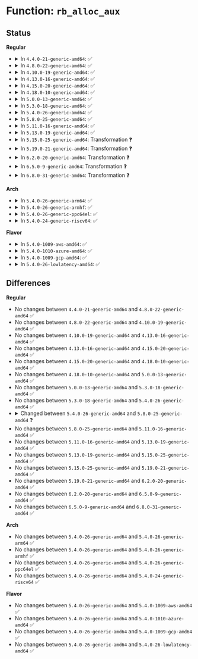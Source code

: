 # Function: <code>rb_alloc_aux</code>

## Status
<b>Regular</b>
<ul>
<li>
<details>
<summary>In <code>4.4.0-21-generic-amd64</code>: ✅</summary>

```c
int rb_alloc_aux(struct ring_buffer * rb, struct perf_event * event, long unsigned int pgoff, int nr_pages, long int watermark, int flags)
```

```json
{
  "name": "rb_alloc_aux",
  "collision_type": "Unique Global",
  "inline_type": "No",
  "funcs": [
    {
      "addr": 18446744071580441168,
      "name": "rb_alloc_aux",
      "external": true,
      "loc": "kernel/events/ring_buffer.c:462",
      "file": "kernel/events/ring_buffer.c",
      "inline": "seen, unknown",
      "caller_inline": [],
      "caller_func": [
        "kernel/events/core.c:perf_mmap"
      ]
    }
  ],
  "symbols": [
    {
      "addr": 18446744071580441168,
      "name": "rb_alloc_aux",
      "section": ".text",
      "bind": "STB_GLOBAL",
      "size": 788
    }
  ]
}
```
</details>
</li>
<li>
<details>
<summary>In <code>4.8.0-22-generic-amd64</code>: ✅</summary>

```c
int rb_alloc_aux(struct ring_buffer * rb, struct perf_event * event, long unsigned int pgoff, int nr_pages, long int watermark, int flags)
```

```json
{
  "name": "rb_alloc_aux",
  "collision_type": "Unique Global",
  "inline_type": "No",
  "funcs": [
    {
      "addr": 18446744071580514864,
      "name": "rb_alloc_aux",
      "external": true,
      "loc": "kernel/events/ring_buffer.c:563",
      "file": "kernel/events/ring_buffer.c",
      "inline": "seen, unknown",
      "caller_inline": [],
      "caller_func": [
        "kernel/events/core.c:perf_mmap"
      ]
    }
  ],
  "symbols": [
    {
      "addr": 18446744071580514864,
      "name": "rb_alloc_aux",
      "section": ".text",
      "bind": "STB_GLOBAL",
      "size": 771
    }
  ]
}
```
</details>
</li>
<li>
<details>
<summary>In <code>4.10.0-19-generic-amd64</code>: ✅</summary>

```c
int rb_alloc_aux(struct ring_buffer * rb, struct perf_event * event, long unsigned int pgoff, int nr_pages, long int watermark, int flags)
```

```json
{
  "name": "rb_alloc_aux",
  "collision_type": "Unique Global",
  "inline_type": "No",
  "funcs": [
    {
      "addr": 18446744071580578848,
      "name": "rb_alloc_aux",
      "external": true,
      "loc": "kernel/events/ring_buffer.c:563",
      "file": "kernel/events/ring_buffer.c",
      "inline": "seen, unknown",
      "caller_inline": [],
      "caller_func": [
        "kernel/events/core.c:perf_mmap"
      ]
    }
  ],
  "symbols": [
    {
      "addr": 18446744071580578848,
      "name": "rb_alloc_aux",
      "section": ".text",
      "bind": "STB_GLOBAL",
      "size": 759
    }
  ]
}
```
</details>
</li>
<li>
<details>
<summary>In <code>4.13.0-16-generic-amd64</code>: ✅</summary>

```c
int rb_alloc_aux(struct ring_buffer * rb, struct perf_event * event, long unsigned int pgoff, int nr_pages, long int watermark, int flags)
```

```json
{
  "name": "rb_alloc_aux",
  "collision_type": "Unique Global",
  "inline_type": "No",
  "funcs": [
    {
      "addr": 18446744071580609504,
      "name": "rb_alloc_aux",
      "external": true,
      "loc": "kernel/events/ring_buffer.c:575",
      "file": "kernel/events/ring_buffer.c",
      "inline": "seen, unknown",
      "caller_inline": [],
      "caller_func": [
        "kernel/events/core.c:perf_mmap"
      ]
    }
  ],
  "symbols": [
    {
      "addr": 18446744071580609504,
      "name": "rb_alloc_aux",
      "section": ".text",
      "bind": "STB_GLOBAL",
      "size": 726
    }
  ]
}
```
</details>
</li>
<li>
<details>
<summary>In <code>4.15.0-20-generic-amd64</code>: ✅</summary>

```c
int rb_alloc_aux(struct ring_buffer * rb, struct perf_event * event, long unsigned int pgoff, int nr_pages, long int watermark, int flags)
```

```json
{
  "name": "rb_alloc_aux",
  "collision_type": "Unique Global",
  "inline_type": "No",
  "funcs": [
    {
      "addr": 18446744071580690288,
      "name": "rb_alloc_aux",
      "external": true,
      "loc": "kernel/events/ring_buffer.c:586",
      "file": "kernel/events/ring_buffer.c",
      "inline": "seen, unknown",
      "caller_inline": [],
      "caller_func": [
        "kernel/events/core.c:perf_mmap"
      ]
    }
  ],
  "symbols": [
    {
      "addr": 18446744071580690288,
      "name": "rb_alloc_aux",
      "section": ".text",
      "bind": "STB_GLOBAL",
      "size": 732
    }
  ]
}
```
</details>
</li>
<li>
<details>
<summary>In <code>4.18.0-10-generic-amd64</code>: ✅</summary>

```c
int rb_alloc_aux(struct ring_buffer * rb, struct perf_event * event, long unsigned int pgoff, int nr_pages, long int watermark, int flags)
```

```json
{
  "name": "rb_alloc_aux",
  "collision_type": "Unique Global",
  "inline_type": "No",
  "funcs": [
    {
      "addr": 18446744071580822192,
      "name": "rb_alloc_aux",
      "external": true,
      "loc": "kernel/events/ring_buffer.c:587",
      "file": "kernel/events/ring_buffer.c",
      "inline": "seen, unknown",
      "caller_inline": [],
      "caller_func": [
        "kernel/events/core.c:perf_mmap"
      ]
    }
  ],
  "symbols": [
    {
      "addr": 18446744071580822192,
      "name": "rb_alloc_aux",
      "section": ".text",
      "bind": "STB_GLOBAL",
      "size": 845
    }
  ]
}
```
</details>
</li>
<li>
<details>
<summary>In <code>5.0.0-13-generic-amd64</code>: ✅</summary>

```c
int rb_alloc_aux(struct ring_buffer * rb, struct perf_event * event, long unsigned int pgoff, int nr_pages, long int watermark, int flags)
```

```json
{
  "name": "rb_alloc_aux",
  "collision_type": "Unique Global",
  "inline_type": "No",
  "funcs": [
    {
      "addr": 18446744071580888864,
      "name": "rb_alloc_aux",
      "external": true,
      "loc": "kernel/events/ring_buffer.c:597",
      "file": "kernel/events/ring_buffer.c",
      "inline": "seen, unknown",
      "caller_inline": [],
      "caller_func": [
        "kernel/events/core.c:perf_mmap"
      ]
    }
  ],
  "symbols": [
    {
      "addr": 18446744071580888864,
      "name": "rb_alloc_aux",
      "section": ".text",
      "bind": "STB_GLOBAL",
      "size": 845
    }
  ]
}
```
</details>
</li>
<li>
<details>
<summary>In <code>5.3.0-18-generic-amd64</code>: ✅</summary>

```c
int rb_alloc_aux(struct ring_buffer * rb, struct perf_event * event, long unsigned int pgoff, int nr_pages, long int watermark, int flags)
```

```json
{
  "name": "rb_alloc_aux",
  "collision_type": "Unique Global",
  "inline_type": "No",
  "funcs": [
    {
      "addr": 18446744071580986384,
      "name": "rb_alloc_aux",
      "external": true,
      "loc": "kernel/events/ring_buffer.c:629",
      "file": "kernel/events/ring_buffer.c",
      "inline": "seen, unknown",
      "caller_inline": [],
      "caller_func": [
        "kernel/events/core.c:perf_mmap"
      ]
    }
  ],
  "symbols": [
    {
      "addr": 18446744071580986384,
      "name": "rb_alloc_aux",
      "section": ".text",
      "bind": "STB_GLOBAL",
      "size": 838
    }
  ]
}
```
</details>
</li>
<li>
<details>
<summary>In <code>5.4.0-26-generic-amd64</code>: ✅</summary>

```c
int rb_alloc_aux(struct ring_buffer * rb, struct perf_event * event, long unsigned int pgoff, int nr_pages, long int watermark, int flags)
```

```json
{
  "name": "rb_alloc_aux",
  "collision_type": "Unique Global",
  "inline_type": "No",
  "funcs": [
    {
      "addr": 18446744071581040368,
      "name": "rb_alloc_aux",
      "external": true,
      "loc": "kernel/events/ring_buffer.c:629",
      "file": "kernel/events/ring_buffer.c",
      "inline": "seen, unknown",
      "caller_inline": [],
      "caller_func": [
        "kernel/events/core.c:perf_mmap"
      ]
    }
  ],
  "symbols": [
    {
      "addr": 18446744071581040368,
      "name": "rb_alloc_aux",
      "section": ".text",
      "bind": "STB_GLOBAL",
      "size": 838
    }
  ]
}
```
</details>
</li>
<li>
<details>
<summary>In <code>5.8.0-25-generic-amd64</code>: ✅</summary>

```c
int rb_alloc_aux(struct perf_buffer * rb, struct perf_event * event, long unsigned int pgoff, int nr_pages, long int watermark, int flags)
```

```json
{
  "name": "rb_alloc_aux",
  "collision_type": "Unique Global",
  "inline_type": "No",
  "funcs": [
    {
      "addr": 18446744071581219392,
      "name": "rb_alloc_aux",
      "external": true,
      "loc": "kernel/events/ring_buffer.c:665",
      "file": "kernel/events/ring_buffer.c",
      "inline": "seen, unknown",
      "caller_inline": [],
      "caller_func": [
        "kernel/events/core.c:perf_mmap"
      ]
    }
  ],
  "symbols": [
    {
      "addr": 18446744071581219392,
      "name": "rb_alloc_aux",
      "section": ".text",
      "bind": "STB_GLOBAL",
      "size": 831
    }
  ]
}
```
</details>
</li>
<li>
<details>
<summary>In <code>5.11.0-16-generic-amd64</code>: ✅</summary>

```c
int rb_alloc_aux(struct perf_buffer * rb, struct perf_event * event, long unsigned int pgoff, int nr_pages, long int watermark, int flags)
```

```json
{
  "name": "rb_alloc_aux",
  "collision_type": "Unique Global",
  "inline_type": "No",
  "funcs": [
    {
      "addr": 18446744071581262032,
      "name": "rb_alloc_aux",
      "external": true,
      "loc": "kernel/events/ring_buffer.c:667",
      "file": "kernel/events/ring_buffer.c",
      "inline": "seen, unknown",
      "caller_inline": [],
      "caller_func": [
        "kernel/events/core.c:perf_mmap"
      ]
    }
  ],
  "symbols": [
    {
      "addr": 18446744071581262032,
      "name": "rb_alloc_aux",
      "section": ".text",
      "bind": "STB_GLOBAL",
      "size": 831
    }
  ]
}
```
</details>
</li>
<li>
<details>
<summary>In <code>5.13.0-19-generic-amd64</code>: ✅</summary>

```c
int rb_alloc_aux(struct perf_buffer * rb, struct perf_event * event, long unsigned int pgoff, int nr_pages, long int watermark, int flags)
```

```json
{
  "name": "rb_alloc_aux",
  "collision_type": "Unique Global",
  "inline_type": "No",
  "funcs": [
    {
      "addr": 18446744071581280768,
      "name": "rb_alloc_aux",
      "external": true,
      "loc": "kernel/events/ring_buffer.c:667",
      "file": "kernel/events/ring_buffer.c",
      "inline": "seen, unknown",
      "caller_inline": [],
      "caller_func": [
        "kernel/events/core.c:perf_mmap"
      ]
    }
  ],
  "symbols": [
    {
      "addr": 18446744071581280768,
      "name": "rb_alloc_aux",
      "section": ".text",
      "bind": "STB_GLOBAL",
      "size": 769
    }
  ]
}
```
</details>
</li>
<li>
<details>
<summary>In <code>5.15.0-25-generic-amd64</code>: Transformation ❓</summary>

```c
int rb_alloc_aux(struct perf_buffer * rb, struct perf_event * event, long unsigned int pgoff, int nr_pages, long int watermark, int flags)
```

```json
{
  "name": "rb_alloc_aux",
  "collision_type": "Unique Global",
  "inline_type": "No",
  "funcs": [
    {
      "addr": 0,
      "name": "rb_alloc_aux",
      "external": true,
      "loc": "kernel/events/ring_buffer.c:667",
      "file": "kernel/events/ring_buffer.c",
      "inline": "seen, unknown",
      "caller_inline": [],
      "caller_func": [
        "kernel/events/core.c:perf_mmap"
      ]
    }
  ],
  "symbols": [
    {
      "addr": 18446744071592188322,
      "name": "rb_alloc_aux.cold",
      "section": ".text",
      "bind": "STB_LOCAL",
      "size": 41
    },
    {
      "addr": 18446744071581524672,
      "name": "rb_alloc_aux",
      "section": ".text",
      "bind": "STB_GLOBAL",
      "size": 817
    }
  ]
}
```
</details>
</li>
<li>
<details>
<summary>In <code>5.19.0-21-generic-amd64</code>: Transformation ❓</summary>

```c
int rb_alloc_aux(struct perf_buffer * rb, struct perf_event * event, long unsigned int pgoff, int nr_pages, long int watermark, int flags)
```

```json
{
  "name": "rb_alloc_aux",
  "collision_type": "Unique Global",
  "inline_type": "No",
  "funcs": [
    {
      "addr": 0,
      "name": "rb_alloc_aux",
      "external": true,
      "loc": "kernel/events/ring_buffer.c:667",
      "file": "kernel/events/ring_buffer.c",
      "inline": "seen, unknown",
      "caller_inline": [],
      "caller_func": [
        "kernel/events/core.c:perf_mmap"
      ]
    }
  ],
  "symbols": [
    {
      "addr": 18446744071593963386,
      "name": "rb_alloc_aux.cold",
      "section": ".text",
      "bind": "STB_LOCAL",
      "size": 41
    },
    {
      "addr": 18446744071581872448,
      "name": "rb_alloc_aux",
      "section": ".text",
      "bind": "STB_GLOBAL",
      "size": 857
    }
  ]
}
```
</details>
</li>
<li>
<details>
<summary>In <code>6.2.0-20-generic-amd64</code>: Transformation ❓</summary>

```c
int rb_alloc_aux(struct perf_buffer * rb, struct perf_event * event, long unsigned int pgoff, int nr_pages, long int watermark, int flags)
```

```json
{
  "name": "rb_alloc_aux",
  "collision_type": "Unique Global",
  "inline_type": "No",
  "funcs": [
    {
      "addr": 0,
      "name": "rb_alloc_aux",
      "external": true,
      "loc": "kernel/events/ring_buffer.c:670",
      "file": "kernel/events/ring_buffer.c",
      "inline": "seen, unknown",
      "caller_inline": [],
      "caller_func": [
        "kernel/events/core.c:perf_mmap"
      ]
    }
  ],
  "symbols": [
    {
      "addr": 18446744071596023399,
      "name": "rb_alloc_aux.cold",
      "section": ".text",
      "bind": "STB_LOCAL",
      "size": 41
    },
    {
      "addr": 18446744071582300080,
      "name": "rb_alloc_aux",
      "section": ".text",
      "bind": "STB_GLOBAL",
      "size": 857
    }
  ]
}
```
</details>
</li>
<li>
<details>
<summary>In <code>6.5.0-9-generic-amd64</code>: Transformation ❓</summary>

```c
int rb_alloc_aux(struct perf_buffer * rb, struct perf_event * event, long unsigned int pgoff, int nr_pages, long int watermark, int flags)
```

```json
{
  "name": "rb_alloc_aux",
  "collision_type": "Unique Global",
  "inline_type": "No",
  "funcs": [
    {
      "addr": 0,
      "name": "rb_alloc_aux",
      "external": true,
      "loc": "kernel/events/ring_buffer.c:670",
      "file": "kernel/events/ring_buffer.c",
      "inline": "seen, unknown",
      "caller_inline": [],
      "caller_func": [
        "kernel/events/core.c:perf_mmap"
      ]
    }
  ],
  "symbols": [
    {
      "addr": 18446744071596545537,
      "name": "rb_alloc_aux.cold",
      "section": ".text",
      "bind": "STB_LOCAL",
      "size": 41
    },
    {
      "addr": 18446744071582500864,
      "name": "rb_alloc_aux",
      "section": ".text",
      "bind": "STB_GLOBAL",
      "size": 857
    }
  ]
}
```
</details>
</li>
<li>
<details>
<summary>In <code>6.8.0-31-generic-amd64</code>: Transformation ❓</summary>

```c
int rb_alloc_aux(struct perf_buffer * rb, struct perf_event * event, long unsigned int pgoff, int nr_pages, long int watermark, int flags)
```

```json
{
  "name": "rb_alloc_aux",
  "collision_type": "Unique Global",
  "inline_type": "No",
  "funcs": [
    {
      "addr": 0,
      "name": "rb_alloc_aux",
      "external": true,
      "loc": "kernel/events/ring_buffer.c:671",
      "file": "kernel/events/ring_buffer.c",
      "inline": "seen, unknown",
      "caller_inline": [],
      "caller_func": [
        "kernel/events/core.c:perf_mmap"
      ]
    }
  ],
  "symbols": [
    {
      "addr": 18446744071597449316,
      "name": "rb_alloc_aux.cold",
      "section": ".text",
      "bind": "STB_LOCAL",
      "size": 41
    },
    {
      "addr": 18446744071582669376,
      "name": "rb_alloc_aux",
      "section": ".text",
      "bind": "STB_GLOBAL",
      "size": 886
    }
  ]
}
```
</details>
</li>
</ul>
<b>Arch</b>
<ul>
<li>
<details>
<summary>In <code>5.4.0-26-generic-arm64</code>: ✅</summary>

```c
int rb_alloc_aux(struct ring_buffer * rb, struct perf_event * event, long unsigned int pgoff, int nr_pages, long int watermark, int flags)
```

```json
{
  "name": "rb_alloc_aux",
  "collision_type": "Unique Global",
  "inline_type": "No",
  "funcs": [
    {
      "addr": 18446603336492394960,
      "name": "rb_alloc_aux",
      "external": true,
      "loc": "kernel/events/ring_buffer.c:629",
      "file": "kernel/events/ring_buffer.c",
      "inline": "seen, unknown",
      "caller_inline": [],
      "caller_func": [
        "kernel/events/core.c:perf_mmap"
      ]
    }
  ],
  "symbols": [
    {
      "addr": 18446603336492394960,
      "name": "rb_alloc_aux",
      "section": ".text",
      "bind": "STB_GLOBAL",
      "size": 812
    }
  ]
}
```
</details>
</li>
<li>
<details>
<summary>In <code>5.4.0-26-generic-armhf</code>: ✅</summary>

```c
int rb_alloc_aux(struct ring_buffer * rb, struct perf_event * event, long unsigned int pgoff, int nr_pages, long int watermark, int flags)
```

```json
{
  "name": "rb_alloc_aux",
  "collision_type": "Unique Global",
  "inline_type": "No",
  "funcs": [
    {
      "addr": 3226281316,
      "name": "rb_alloc_aux",
      "external": true,
      "loc": "kernel/events/ring_buffer.c:629",
      "file": "kernel/events/ring_buffer.c",
      "inline": "seen, unknown",
      "caller_inline": [],
      "caller_func": [
        "kernel/events/core.c:perf_mmap"
      ]
    }
  ],
  "symbols": [
    {
      "addr": 3226281316,
      "name": "rb_alloc_aux",
      "section": ".text",
      "bind": "STB_GLOBAL",
      "size": 720
    }
  ]
}
```
</details>
</li>
<li>
<details>
<summary>In <code>5.4.0-26-generic-ppc64el</code>: ✅</summary>

```c
int rb_alloc_aux(struct ring_buffer * rb, struct perf_event * event, long unsigned int pgoff, int nr_pages, long int watermark, int flags)
```

```json
{
  "name": "rb_alloc_aux",
  "collision_type": "Unique Global",
  "inline_type": "No",
  "funcs": [
    {
      "addr": 13835058055285656560,
      "name": "rb_alloc_aux",
      "external": true,
      "loc": "kernel/events/ring_buffer.c:629",
      "file": "kernel/events/ring_buffer.c",
      "inline": "seen, unknown",
      "caller_inline": [],
      "caller_func": [
        "kernel/events/core.c:perf_mmap"
      ]
    }
  ],
  "symbols": [
    {
      "addr": 13835058055285656560,
      "name": "rb_alloc_aux",
      "section": ".text",
      "bind": "STB_GLOBAL",
      "size": 1020
    }
  ]
}
```
</details>
</li>
<li>
<details>
<summary>In <code>5.4.0-24-generic-riscv64</code>: ✅</summary>

```c
int rb_alloc_aux(struct ring_buffer * rb, struct perf_event * event, long unsigned int pgoff, int nr_pages, long int watermark, int flags)
```

```json
{
  "name": "rb_alloc_aux",
  "collision_type": "Unique Global",
  "inline_type": "No",
  "funcs": [
    {
      "addr": 18446743936272504172,
      "name": "rb_alloc_aux",
      "external": true,
      "loc": "kernel/events/ring_buffer.c:629",
      "file": "kernel/events/ring_buffer.c",
      "inline": "seen, unknown",
      "caller_inline": [],
      "caller_func": [
        "kernel/events/core.c:perf_mmap"
      ]
    }
  ],
  "symbols": [
    {
      "addr": 18446743936272504172,
      "name": "rb_alloc_aux",
      "section": ".text",
      "bind": "STB_GLOBAL",
      "size": 718
    }
  ]
}
```
</details>
</li>
</ul>
<b>Flavor</b>
<ul>
<li>
<details>
<summary>In <code>5.4.0-1009-aws-amd64</code>: ✅</summary>

```c
int rb_alloc_aux(struct ring_buffer * rb, struct perf_event * event, long unsigned int pgoff, int nr_pages, long int watermark, int flags)
```

```json
{
  "name": "rb_alloc_aux",
  "collision_type": "Unique Global",
  "inline_type": "No",
  "funcs": [
    {
      "addr": 18446744071581009216,
      "name": "rb_alloc_aux",
      "external": true,
      "loc": "kernel/events/ring_buffer.c:629",
      "file": "kernel/events/ring_buffer.c",
      "inline": "seen, unknown",
      "caller_inline": [],
      "caller_func": [
        "kernel/events/core.c:perf_mmap"
      ]
    }
  ],
  "symbols": [
    {
      "addr": 18446744071581009216,
      "name": "rb_alloc_aux",
      "section": ".text",
      "bind": "STB_GLOBAL",
      "size": 838
    }
  ]
}
```
</details>
</li>
<li>
<details>
<summary>In <code>5.4.0-1010-azure-amd64</code>: ✅</summary>

```c
int rb_alloc_aux(struct ring_buffer * rb, struct perf_event * event, long unsigned int pgoff, int nr_pages, long int watermark, int flags)
```

```json
{
  "name": "rb_alloc_aux",
  "collision_type": "Unique Global",
  "inline_type": "No",
  "funcs": [
    {
      "addr": 18446744071580955344,
      "name": "rb_alloc_aux",
      "external": true,
      "loc": "kernel/events/ring_buffer.c:629",
      "file": "kernel/events/ring_buffer.c",
      "inline": "seen, unknown",
      "caller_inline": [],
      "caller_func": [
        "kernel/events/core.c:perf_mmap"
      ]
    }
  ],
  "symbols": [
    {
      "addr": 18446744071580955344,
      "name": "rb_alloc_aux",
      "section": ".text",
      "bind": "STB_GLOBAL",
      "size": 838
    }
  ]
}
```
</details>
</li>
<li>
<details>
<summary>In <code>5.4.0-1009-gcp-amd64</code>: ✅</summary>

```c
int rb_alloc_aux(struct ring_buffer * rb, struct perf_event * event, long unsigned int pgoff, int nr_pages, long int watermark, int flags)
```

```json
{
  "name": "rb_alloc_aux",
  "collision_type": "Unique Global",
  "inline_type": "No",
  "funcs": [
    {
      "addr": 18446744071581000416,
      "name": "rb_alloc_aux",
      "external": true,
      "loc": "kernel/events/ring_buffer.c:629",
      "file": "kernel/events/ring_buffer.c",
      "inline": "seen, unknown",
      "caller_inline": [],
      "caller_func": [
        "kernel/events/core.c:perf_mmap"
      ]
    }
  ],
  "symbols": [
    {
      "addr": 18446744071581000416,
      "name": "rb_alloc_aux",
      "section": ".text",
      "bind": "STB_GLOBAL",
      "size": 838
    }
  ]
}
```
</details>
</li>
<li>
<details>
<summary>In <code>5.4.0-26-lowlatency-amd64</code>: ✅</summary>

```c
int rb_alloc_aux(struct ring_buffer * rb, struct perf_event * event, long unsigned int pgoff, int nr_pages, long int watermark, int flags)
```

```json
{
  "name": "rb_alloc_aux",
  "collision_type": "Unique Global",
  "inline_type": "No",
  "funcs": [
    {
      "addr": 18446744071581061616,
      "name": "rb_alloc_aux",
      "external": true,
      "loc": "kernel/events/ring_buffer.c:629",
      "file": "kernel/events/ring_buffer.c",
      "inline": "seen, unknown",
      "caller_inline": [],
      "caller_func": [
        "kernel/events/core.c:perf_mmap"
      ]
    }
  ],
  "symbols": [
    {
      "addr": 18446744071581061616,
      "name": "rb_alloc_aux",
      "section": ".text",
      "bind": "STB_GLOBAL",
      "size": 838
    }
  ]
}
```
</details>
</li>
</ul>

## Differences
<b>Regular</b>
<ul>
<li>
No changes between <code>4.4.0-21-generic-amd64</code> and <code>4.8.0-22-generic-amd64</code> ✅
</li>
<li>
No changes between <code>4.8.0-22-generic-amd64</code> and <code>4.10.0-19-generic-amd64</code> ✅
</li>
<li>
No changes between <code>4.10.0-19-generic-amd64</code> and <code>4.13.0-16-generic-amd64</code> ✅
</li>
<li>
No changes between <code>4.13.0-16-generic-amd64</code> and <code>4.15.0-20-generic-amd64</code> ✅
</li>
<li>
No changes between <code>4.15.0-20-generic-amd64</code> and <code>4.18.0-10-generic-amd64</code> ✅
</li>
<li>
No changes between <code>4.18.0-10-generic-amd64</code> and <code>5.0.0-13-generic-amd64</code> ✅
</li>
<li>
No changes between <code>5.0.0-13-generic-amd64</code> and <code>5.3.0-18-generic-amd64</code> ✅
</li>
<li>
No changes between <code>5.3.0-18-generic-amd64</code> and <code>5.4.0-26-generic-amd64</code> ✅
</li>
<li>
<details>
<summary>Changed between <code>5.4.0-26-generic-amd64</code> and <code>5.8.0-25-generic-amd64</code> ❓</summary>
<ul>
<li>
<b>Param type changed. </b>
<code>struct ring_buffer * rb</code> ➡️ <code>struct perf_buffer * rb</code>
</li>
</ul>
</details>
</li>
<li>
No changes between <code>5.8.0-25-generic-amd64</code> and <code>5.11.0-16-generic-amd64</code> ✅
</li>
<li>
No changes between <code>5.11.0-16-generic-amd64</code> and <code>5.13.0-19-generic-amd64</code> ✅
</li>
<li>
No changes between <code>5.13.0-19-generic-amd64</code> and <code>5.15.0-25-generic-amd64</code> ✅
</li>
<li>
No changes between <code>5.15.0-25-generic-amd64</code> and <code>5.19.0-21-generic-amd64</code> ✅
</li>
<li>
No changes between <code>5.19.0-21-generic-amd64</code> and <code>6.2.0-20-generic-amd64</code> ✅
</li>
<li>
No changes between <code>6.2.0-20-generic-amd64</code> and <code>6.5.0-9-generic-amd64</code> ✅
</li>
<li>
No changes between <code>6.5.0-9-generic-amd64</code> and <code>6.8.0-31-generic-amd64</code> ✅
</li>
</ul>
<b>Arch</b>
<ul>
<li>
No changes between <code>5.4.0-26-generic-amd64</code> and <code>5.4.0-26-generic-arm64</code> ✅
</li>
<li>
No changes between <code>5.4.0-26-generic-amd64</code> and <code>5.4.0-26-generic-armhf</code> ✅
</li>
<li>
No changes between <code>5.4.0-26-generic-amd64</code> and <code>5.4.0-26-generic-ppc64el</code> ✅
</li>
<li>
No changes between <code>5.4.0-26-generic-amd64</code> and <code>5.4.0-24-generic-riscv64</code> ✅
</li>
</ul>
<b>Flavor</b>
<ul>
<li>
No changes between <code>5.4.0-26-generic-amd64</code> and <code>5.4.0-1009-aws-amd64</code> ✅
</li>
<li>
No changes between <code>5.4.0-26-generic-amd64</code> and <code>5.4.0-1010-azure-amd64</code> ✅
</li>
<li>
No changes between <code>5.4.0-26-generic-amd64</code> and <code>5.4.0-1009-gcp-amd64</code> ✅
</li>
<li>
No changes between <code>5.4.0-26-generic-amd64</code> and <code>5.4.0-26-lowlatency-amd64</code> ✅
</li>
</ul>
